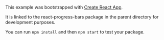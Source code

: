 This example was bootstrapped with [Create React App](https://github.com/facebook/create-react-app).

It is linked to the react-progress-bars package in the parent directory for development purposes.

You can run `npm install` and then `npm start` to test your package.
